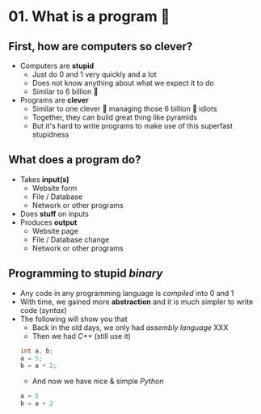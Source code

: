 # 01. What is a program :floppy_disk:

## First, how are computers so clever?
- Computers are **stupid**
  - Just do 0 and 1 very quickly and a lot
  - Does not know anything about what we expect it to do
  - Similar to 6 billion :chicken:
- Programs are **clever**
  - Similar to one clever :tiger2: managing those 6 billion :chicken: idiots
  - Together, they can build great thing like pyramids
  - But it's hard to write programs to make use of this superfast stupidness
  
## What does a program do?
- Takes **input(s)**
  - Website form
  - File / Database
  - Network or other programs
- Does **stuff** on inputs
- Produces **output**
  - Website page
  - File / Database change
  - Network or other programs

## Programming to stupid *binary*
- Any code in any programming language is *compiled* into 0 and 1
- With time, we gained more **abstraction** and it is much simpler to write code (*syntax*)
- The following will show you that
  - Back in the old days, we only had *assembly language*
  XXX
  - Then we had *C++* (still use it)
  ```c++
  int a, b;
  a = 5;
  b = a + 2;
  ```
  - And now we have nice & simple *Python*
  ```python
  a = 5
  b = a + 2
  ```
  
